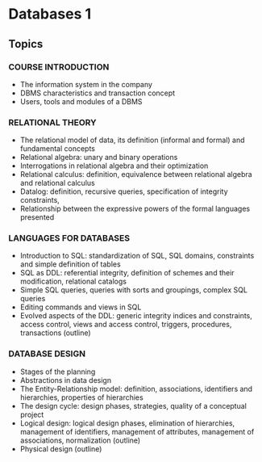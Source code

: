 # Databases 1

## Topics

### COURSE INTRODUCTION
- The information system in the company
- DBMS characteristics and transaction concept
- Users, tools and modules of a DBMS
### RELATIONAL THEORY
- The relational model of data, its definition (informal and formal) and fundamental concepts
- Relational algebra: unary and binary operations
- Interrogations in relational algebra and their optimization
- Relational calculus: definition, equivalence between relational algebra and relational calculus
- Datalog: definition, recursive queries, specification of integrity constraints,
- Relationship between the expressive powers of the formal languages ​​presented
### LANGUAGES FOR DATABASES
- Introduction to SQL: standardization of SQL, SQL domains, constraints and simple definition of tables
- SQL as DDL: referential integrity, definition of schemes and their modification, relational catalogs
- Simple SQL queries, queries with sorts and groupings, complex SQL queries
- Editing commands and views in SQL
- Evolved aspects of the DDL: generic integrity indices and constraints, access control, views and access control, triggers, procedures, transactions (outline)
### DATABASE DESIGN
- Stages of the planning
- Abstractions in data design
- The Entity-Relationship model: definition, associations, identifiers and hierarchies, properties of hierarchies
- The design cycle: design phases, strategies, quality of a conceptual project
- Logical design: logical design phases, elimination of hierarchies, management of identifiers, management of attributes, management of associations, normalization (outline)
- Physical design (outline)
